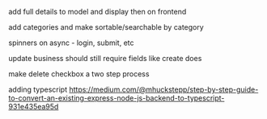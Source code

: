 add full details to model and display then on frontend

add categories and make sortable/searchable by category

spinners on async - login, submit, etc

update business should still require fields like create does

make delete checkbox a two step process

adding typescript
https://medium.com/@mhuckstepp/step-by-step-guide-to-convert-an-existing-express-node-js-backend-to-typescript-931e435ea95d